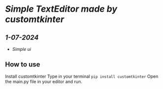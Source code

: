 # ***Simple TextEditor made by customtkinter***
## *1-07-2024*
- *Simple ui*


## **How to use**
Install customtkinter
Type in your terminal 
``` pip install customtkinter ```
Open the main.py file in your editor and run.